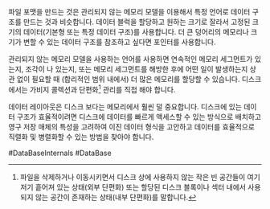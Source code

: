 파일 포맷을 만드는 것은 관리되지 않는 메모리 모델을 이용해서 특정 언어로 데이터 구조를 만드는 것과 비슷합니다. 데이터 블럭을 할당하고 원하는 크기로 잘라서 고정된 크기의 데이터(기본형 또는 특정 데이터 구조)를 사용합니다. 더 큰 덩어리의 메모리나 크기가 변할 수 있는 데이터 구조를 참조하고 싶다면 포인터를 사용합니다.

관리되지 않는 메모리 모델을 사용하는 언어를 사용하면 연속적인 메모리 세그먼트가 있는지, 조각이 나 있는지, 또는 메모리 세그먼트를 해방한 후에 어떤 일이 발생하는지 상관 없이 필요할 때 (합리적인 범위 내에서) 더 많은 메모리를 할당할 수 있습니다. 디스크에서는 가비지 콜렉션과 단편화[^1] 관리를 직접 해야 합니다.

데이터 레이아웃은 디스크 보다는 메모리에서 훨씬 덜 중요합니다. 디스크에 있는 데이터 구조가 효율적이려면 디스크에 데이터를 빠르게 액세스할 수 있는 방식으로 배치하고 영구 저장 매체의 특성을 고려하여 이진 데이터 형식을 고안하고 데이터를 효율적으로 직렬화 및 병렬화할 수 있는 방법을 찾아야 합니다.



#DataBaseInternals #DataBase 

[^1]: 파일을 삭제하거나 이동시키면서 디스크 상에 사용하지 않는 작은 빈 공간들이 여기저기 흩어져 있는 상태(외부 단편화) 또는 할당된 디스크 블록이나 섹터 내에서 사용되지 않는 공간이 존재하는 상태(내부 단편화)를 말합니다.
